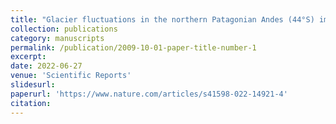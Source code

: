 ```yaml
---
title: "Glacier fluctuations in the northern Patagonian Andes (44°S) imply wind-modulated interhemispheric in-phase climate shifts during Termination 1"
collection: publications
category: manuscripts
permalink: /publication/2009-10-01-paper-title-number-1
excerpt:
date: 2022-06-27
venue: 'Scientific Reports'
slidesurl: 
paperurl: 'https://www.nature.com/articles/s41598-022-14921-4'
citation: 
---
```

